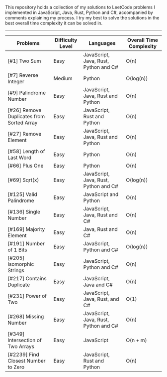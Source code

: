 This repository holds a collection of my solutions to LeetCode problems I implemented in JavaScript, Java, Rust, Python and C#, accompanied by comments explaining my process. I try my best to solve the solutions in the best overall time complexity it can be solved in. 



------------------------------------------------------------------------------------------------------------

Problems | Difficulty Level | Languages | Overall Time Complexity 
--- | --- | --- | ---
[#1] Two Sum | Easy | JavaScript, Java, Rust, Python and C# | O(n) 
[#7] Reverse Integer | Medium | Python | O(log(n))
[#9] Palindrome Number | Easy | JavaScript, Java, Rust and Python | O(n) 
[#26] Remove Duplicates from Sorted Array | Easy | JavaScript, Rust and Python | O(n) 
[#27] Remove Element | Easy | JavaScript, Java, Rust and Python | O(n) 
[#58] Length of Last Word | Easy | Python | O(n) 
[#66] Plus One | Easy | Python | O(n) 
[#69] Sqrt(x) | Easy | JavaScript, Java, Rust, Python and C# | O(log(n)) 
[#125] Valid Palindrome | Easy | JavaScript and Python | O(n) 
[#136] Single Number | Easy | JavaScript, Java, Rust and C# | O(n)
[#169] Majority Element | Easy | Java, Rust and C# | O(n)
[#191] Number of 1 Bits | Easy | JavaScript, Python and C# | O(log(n)) 
[#205] Isomorphic Strings | Easy | JavaScript, Python and C# | O(n) 
[#217] Contains Duplicate | Easy | JavaScript, Java and C# | O(n)
[#231] Power of Two | Easy | JavaScript, Java, Rust, and C# | O(1)
[#268] Missing Number | Easy | JavaScript, Java, Rust, Python and C# | O(n)
[#349] Intersection of Two Arrays | Easy | JavaScript | O(n + m)
[#2239] Find Closest Number to Zero | Easy | JavaScript, Rust and Python | O(n)
